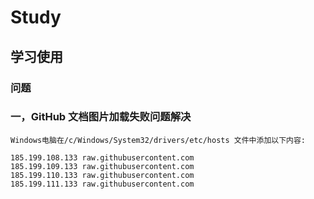 # Study

## 学习使用

### 问题

### 一，GitHub 文档图片加载失败问题解决

```
Windows电脑在/c/Windows/System32/drivers/etc/hosts 文件中添加以下内容:

185.199.108.133 raw.githubusercontent.com
185.199.109.133 raw.githubusercontent.com
185.199.110.133 raw.githubusercontent.com
185.199.111.133 raw.githubusercontent.com
```

